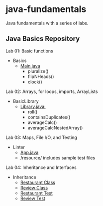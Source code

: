 # java-fundamentals
Java fundamentals with a series of labs. 

## Java Basics Repository
Lab 01: Basic functions
- Basics
  * [Main.java](./basics/Main.java) 
    * pluralize()
    * flipNHeads()
    * clock()

Lab 02: Arrays, for loops, imports, ArrayLists
- BasicLibrary
  * [Library.java:](./basiclibrary/src/main/java/basiclibrary/Library.java)
    * roll()
    * containsDuplicates()
    * averageCalc()
    * averageCalcNestedArray()

Lab 03: Maps, File I/O, and Testing
- Linter
  * [App.java](./linter/src/main/java/linter/App.java)
  * /resource/ includes sample test files

Lab 04: Inheritance and Interfaces
- Inheritance
  * [Restaurant Class](./inheritance/src/main/java/inheritance/Restaurant.java)
  * [Review Class](./inheritance/src/main/java/inheritance/Review.java)
  * [Restaurant Test](./inheritance/src/test/java/inheritance/RestaurantTest.java)
  * [Review Test](./inheritance/src/test/java/inheritance/ReviewTest.java)
